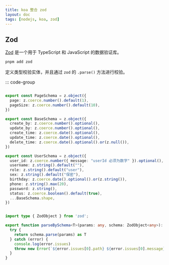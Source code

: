 ```yaml
---
title: koa 整合 zod
layout: doc
tags: [nodejs, koa, zod]
---
```


## Zod
[Zod](https://github.com/colinhacks/zod) 是一个用于 TypeScript 和 JavaScript 的数据验证库。

```bash
pnpm add zod
```
定义类型校验实体，并且通过 `zod` 的 `.parse()` 方法进行校验。

::: code-group
```ts [src/utils/schema.ts]

export const PageSchema = z.object({
  page: z.coerce.number().default(1),
  pageSize: z.coerce.number().default(10),
})

export const BaseSchema = z.object({
  create_by: z.coerce.number().optional(),
  update_by: z.coerce.number().optional(),
  create_time: z.coerce.date().optional(),
  update_time: z.coerce.date().optional(),
  delete_time: z.coerce.date().optional().or(z.null()),
})

export const UserSchema = z.object({
  user_id: z.coerce.number({ message: "userId 必须为数字" }).optional(),
  username: z.string().default(""),
  role: z.string().default("user"),
  sex: z.string().default("保密"),
  birthday: z.coerce.date().optional().or(z.string()),
  phone: z.string().max(20),
  password: z.string(),
  status: z.coerce.boolean().default(true),
  ...BaseSchema.shape,
})
```
```ts [src/utils/schemaValidator.ts]

import type { ZodObject } from 'zod';

export function parseBySchema<T>(params: any, schema: ZodObject<any>): T {
  try {
    return schema.parse(params) as T
  } catch (error) {
    console.log(error.issues)
    throw new Error(`${error.issues[0].path} ${error.issues[0].message}`)
  }
}

```
